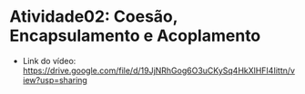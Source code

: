 # Atividade02: Coesão, Encapsulamento e Acoplamento
- Link do vídeo: https://drive.google.com/file/d/19JjNRhGog6O3uCKySq4HkXlHFI4Iittn/view?usp=sharing
